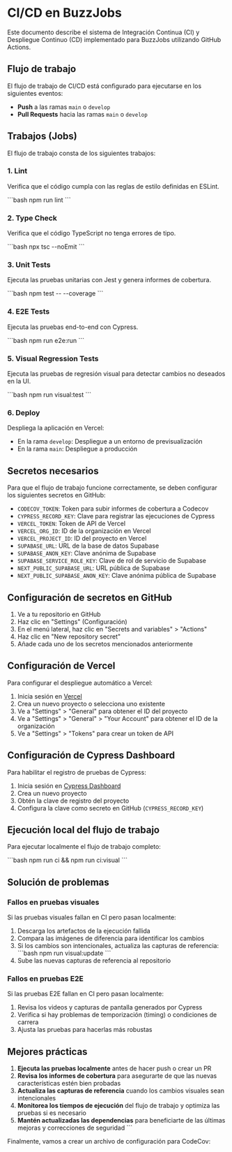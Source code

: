 # CI/CD en BuzzJobs

Este documento describe el sistema de Integración Continua (CI) y Despliegue Continuo (CD) implementado para BuzzJobs utilizando GitHub Actions.

## Flujo de trabajo

El flujo de trabajo de CI/CD está configurado para ejecutarse en los siguientes eventos:

- **Push** a las ramas `main` o `develop`
- **Pull Requests** hacia las ramas `main` o `develop`

## Trabajos (Jobs)

El flujo de trabajo consta de los siguientes trabajos:

### 1. Lint

Verifica que el código cumpla con las reglas de estilo definidas en ESLint.

\`\`\`bash
npm run lint
\`\`\`

### 2. Type Check

Verifica que el código TypeScript no tenga errores de tipo.

\`\`\`bash
npx tsc --noEmit
\`\`\`

### 3. Unit Tests

Ejecuta las pruebas unitarias con Jest y genera informes de cobertura.

\`\`\`bash
npm test -- --coverage
\`\`\`

### 4. E2E Tests

Ejecuta las pruebas end-to-end con Cypress.

\`\`\`bash
npm run e2e:run
\`\`\`

### 5. Visual Regression Tests

Ejecuta las pruebas de regresión visual para detectar cambios no deseados en la UI.

\`\`\`bash
npm run visual:test
\`\`\`

### 6. Deploy

Despliega la aplicación en Vercel:
- En la rama `develop`: Despliegue a un entorno de previsualización
- En la rama `main`: Despliegue a producción

## Secretos necesarios

Para que el flujo de trabajo funcione correctamente, se deben configurar los siguientes secretos en GitHub:

- `CODECOV_TOKEN`: Token para subir informes de cobertura a Codecov
- `CYPRESS_RECORD_KEY`: Clave para registrar las ejecuciones de Cypress
- `VERCEL_TOKEN`: Token de API de Vercel
- `VERCEL_ORG_ID`: ID de la organización en Vercel
- `VERCEL_PROJECT_ID`: ID del proyecto en Vercel
- `SUPABASE_URL`: URL de la base de datos Supabase
- `SUPABASE_ANON_KEY`: Clave anónima de Supabase
- `SUPABASE_SERVICE_ROLE_KEY`: Clave de rol de servicio de Supabase
- `NEXT_PUBLIC_SUPABASE_URL`: URL pública de Supabase
- `NEXT_PUBLIC_SUPABASE_ANON_KEY`: Clave anónima pública de Supabase

## Configuración de secretos en GitHub

1. Ve a tu repositorio en GitHub
2. Haz clic en "Settings" (Configuración)
3. En el menú lateral, haz clic en "Secrets and variables" > "Actions"
4. Haz clic en "New repository secret"
5. Añade cada uno de los secretos mencionados anteriormente

## Configuración de Vercel

Para configurar el despliegue automático a Vercel:

1. Inicia sesión en [Vercel](https://vercel.com)
2. Crea un nuevo proyecto o selecciona uno existente
3. Ve a "Settings" > "General" para obtener el ID del proyecto
4. Ve a "Settings" > "General" > "Your Account" para obtener el ID de la organización
5. Ve a "Settings" > "Tokens" para crear un token de API

## Configuración de Cypress Dashboard

Para habilitar el registro de pruebas de Cypress:

1. Inicia sesión en [Cypress Dashboard](https://dashboard.cypress.io)
2. Crea un nuevo proyecto
3. Obtén la clave de registro del proyecto
4. Configura la clave como secreto en GitHub (`CYPRESS_RECORD_KEY`)

## Ejecución local del flujo de trabajo

Para ejecutar localmente el flujo de trabajo completo:

\`\`\`bash
npm run ci && npm run ci:visual
\`\`\`

## Solución de problemas

### Fallos en pruebas visuales

Si las pruebas visuales fallan en CI pero pasan localmente:

1. Descarga los artefactos de la ejecución fallida
2. Compara las imágenes de diferencia para identificar los cambios
3. Si los cambios son intencionales, actualiza las capturas de referencia:
   \`\`\`bash
   npm run visual:update
   \`\`\`
4. Sube las nuevas capturas de referencia al repositorio

### Fallos en pruebas E2E

Si las pruebas E2E fallan en CI pero pasan localmente:

1. Revisa los videos y capturas de pantalla generados por Cypress
2. Verifica si hay problemas de temporización (timing) o condiciones de carrera
3. Ajusta las pruebas para hacerlas más robustas

## Mejores prácticas

1. **Ejecuta las pruebas localmente** antes de hacer push o crear un PR
2. **Revisa los informes de cobertura** para asegurarte de que las nuevas características estén bien probadas
3. **Actualiza las capturas de referencia** cuando los cambios visuales sean intencionales
4. **Monitorea los tiempos de ejecución** del flujo de trabajo y optimiza las pruebas si es necesario
5. **Mantén actualizadas las dependencias** para beneficiarte de las últimas mejoras y correcciones de seguridad
\`\`\`

Finalmente, vamos a crear un archivo de configuración para CodeCov:

